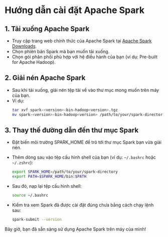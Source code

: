 
# Hướng dẫn cài đặt Apache Spark

## 1. Tải xuống Apache Spark

- Truy cập trang web chính thức của Apache Spark tại [Apache Spark Downloads](https://spark.apache.org/downloads.html).
- Chọn phiên bản Spark mà bạn muốn tải xuống.
- Chọn gói phân phối phù hợp với hệ điều hành của bạn (ví dụ: Pre-built for Apache Hadoop).

## 2. Giải nén Apache Spark

- Sau khi tải xuống, giải nén tệp tải về vào thư mục mong muốn trên máy của bạn.
- Ví dụ: 
  ```bash
  tar xvf spark-<version>-bin-hadoop<version>.tgz
  mv spark-<version>-bin-hadoop<version> /path/to/your/spark-directory
  ```

## 3. Thay thế đường dẫn đến thư mục Spark

- Đặt biến môi trường SPARK_HOME để trỏ tới thư mục Spark bạn vừa giải nén.
- Thêm dòng sau vào tệp cấu hình shell của bạn (ví dụ: `~/.bashrc` hoặc `~/.zshrc`):
  ```bash
  export SPARK_HOME=/path/to/your/spark-directory
  export PATH=$SPARK_HOME/bin:$PATH
  ```

- Sau đó, nạp lại tệp cấu hình shell:
  ```bash
  source ~/.bashrc
  ```

- Kiểm tra xem Spark đã được cài đặt đúng chưa bằng cách chạy lệnh sau:
  ```bash
  spark-submit --version
  ```

Bây giờ, bạn đã sẵn sàng sử dụng Apache Spark trên máy của mình!
